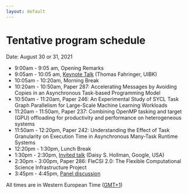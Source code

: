 ```yaml
---
layout: default
---
```


# Tentative program schedule

Date: August 30 or 31, 2021

* 9:00am - 9:05 am, Opening Remarks
* 9:05am - 10:05 am, [Keynote Talk](keynote.html)  (Thomas Fahringer, UIBK)
* 10:05am - 10:20am, Morning Break
* 10:20am - 10:50am, Paper 287: Accelerating Messages by Avoiding Copies in an Asynchronous Task-based Programming Model
* 10:50am - 11:20am, Paper 246: An Experimental Study of SYCL Task Graph Parallelism for Large-Scale Machine Learning Workloads
* 11:20am - 11:50am, Paper 237: Combining OpenMP tasking and target (GPU) offloading for productivity and performance on heterogeneous systems
* 11:50am - 12:20pm, Paper 242: Understanding the Effect of Task Granularity on Execution Time in Asynchronous Many-Task Runtime Systems
* 12:20pm - 1:30pm, Lunch Break
* 1:30pm - 2:30pm, [Invited talk](invited-talk.html) (Daisy S. Hollman, Google, USA)
* 2:30pm - 3:00pm, Paper 286: FleCSI 2.0: The Flexible Computational Science Infrastructure Project
* 3:45pm - 4:45pm, [Panel discussion](panel.html)

All times are in Western European Time ([GMT+1](https://24timezones.com/Lisbon/time))
